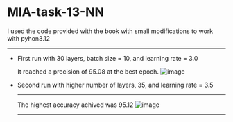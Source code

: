 # MIA-task-13-NN
I used the code provided with the book with small modifications to work with pyhon3.12

---
- First run with 30 layers, batch size = 10, and learning rate = 3.0

  It reached a precision of 95.08 at the best epoch.
![image](https://github.com/user-attachments/assets/7b28ef68-6a57-40e4-9afd-a226b88258fe)

- Second run with higher number of layers, 35, and learning rate = 3.5

  ---
  
  The highest accuracy achived was 95.12
  ![image](https://github.com/user-attachments/assets/658e4411-adaa-4ae4-951e-c8ce00e0df8e)

  ---

